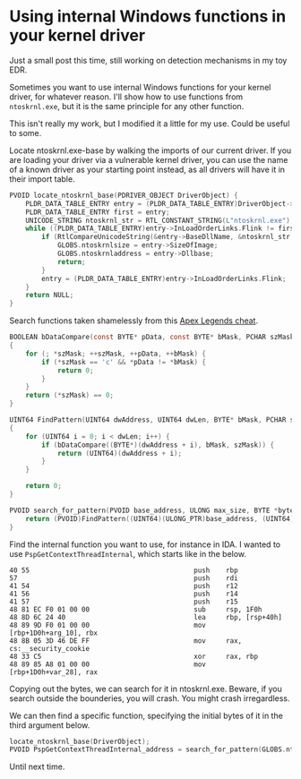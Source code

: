 # Using internal Windows functions in your kernel driver

Just a small post this time, still working on detection mechanisms in my toy EDR. 

Sometimes you want to use internal Windows functions for your kernel driver, for whatever reason. I'll show how to use functions from ```ntoskrnl.exe```, but it is the same principle for any other function.

This isn't really my work, but I modified it a little for my use. Could be useful to some.


Locate ntoskrnl.exe-base by walking the imports of our current driver. If you are loading your driver via a vulnerable kernel driver, you can use the name of a known driver as your starting point instead, as all drivers will have it in their import table.

```C
PVOID locate_ntoskrnl_base(PDRIVER_OBJECT DriverObject) {
    PLDR_DATA_TABLE_ENTRY entry = (PLDR_DATA_TABLE_ENTRY)DriverObject->DriverSection;
    PLDR_DATA_TABLE_ENTRY first = entry;
    UNICODE_STRING ntoskrnl_str = RTL_CONSTANT_STRING(L"ntoskrnl.exe");
    while ((PLDR_DATA_TABLE_ENTRY)entry->InLoadOrderLinks.Flink != first) {
        if (RtlCompareUnicodeString(&entry->BaseDllName, &ntoskrnl_str, TRUE) == 0) {
            GLOBS.ntoskrnlsize = entry->SizeOfImage;
            GLOBS.ntoskrnladdress = entry->Dllbase;
            return;
        }
        entry = (PLDR_DATA_TABLE_ENTRY)entry->InLoadOrderLinks.Flink;
    }
    return NULL;
}
```

Search functions taken shamelessly from this [Apex Legends cheat](https://github.com/TheCruZ/Apex_Legends_Driver_Cheat/blob/699250f6a9c0bc9c11d5e410742f253aeb884ca2/StrunderSv/StrunderSv/bypass.c).

```C
BOOLEAN bDataCompare(const BYTE* pData, const BYTE* bMask, PCHAR szMask)
{
	for (; *szMask; ++szMask, ++pData, ++bMask) {
		if (*szMask == 'c' && *pData != *bMask) {
			return 0;
		}
	}
	return (*szMask) == 0;
}

UINT64 FindPattern(UINT64 dwAddress, UINT64 dwLen, BYTE* bMask, PCHAR szMask)
{
	for (UINT64 i = 0; i < dwLen; i++) {
		if (bDataCompare((BYTE*)(dwAddress + i), bMask, szMask)) {
			return (UINT64)(dwAddress + i);
		}
	}

	return 0;
}

PVOID search_for_pattern(PVOID base_address, ULONG max_size, BYTE *bytemask, PCHAR szmask) {
	return (PVOID)FindPattern((UINT64)(ULONG_PTR)base_address, (UINT64)max_size, bytemask, szmask);
}
```

Find the internal function you want to use, for instance in IDA. I wanted to use ```PspGetContextThreadInternal```, which starts like in the below.
```
40 55                                         push    rbp
57                                            push    rdi
41 54                                         push    r12
41 56                                         push    r14
41 57                                         push    r15
48 81 EC F0 01 00 00                          sub     rsp, 1F0h
48 8D 6C 24 40                                lea     rbp, [rsp+40h]
48 89 9D F0 01 00 00                          mov     [rbp+1D0h+arg_10], rbx
48 8B 05 3D 46 DE FF                          mov     rax, cs:__security_cookie
48 33 C5                                      xor     rax, rbp
48 89 85 A8 01 00 00                          mov     [rbp+1D0h+var_28], rax
```
Copying out the bytes, we can search for it in ntoskrnl.exe. Beware, if you search outside the bounderies, you will crash. You might crash irregardless.

We can then find a specific function, specifying the initial bytes of it in the third argument below.

```C
locate_ntoskrnl_base(DriverObject);
PVOID PspGetContextThreadInternal_address = search_for_pattern(GLOBS.ntoskrnladdr, GLOBS.ntoskrnlsize, (UCHAR*)"\x40\x55\x57\x41\x54\x41\x56\x41\x57\x48\x81\xec\xf0\x01\x00", "ccccccccccccccc");
```

Until next time.
